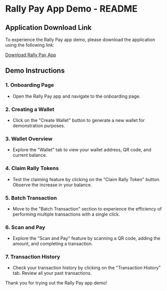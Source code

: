 # Rally Pay App Demo - README

## Application Download Link

To experience the Rally Pay app demo, please download the application using the following link:

[Download Rally Pay App](https://bafybeie5xtoi7jkimfwlkmhyh2lknags4cfsoxrmyk7nc5wf3giavdkgii.ipfs.w3s.link/)

## Demo Instructions

### 1. Onboarding Page

- Open the Rally Pay app and navigate to the onboarding page.

### 2. Creating a Wallet

- Click on the "Create Wallet" button to generate a new wallet for demonstration purposes.

### 3. Wallet Overview

- Explore the "Wallet" tab to view your wallet address, QR code, and current balance.

### 4. Claim Rally Tokens

- Test the claiming feature by clicking on the "Claim Rally Token" button. Observe the increase in your balance.

### 5. Batch Transaction

- Move to the "Batch Transaction" section to experience the efficiency of performing multiple transactions with a single click.

### 6. Scan and Pay

- Explore the "Scan and Pay" feature by scanning a QR code, adding the amount, and completing a transaction.

### 7. Transaction History

- Check your transaction history by clicking on the "Transaction History" tab. Review all your past transactions.


Thank you for trying out the Rally Pay app demo!
